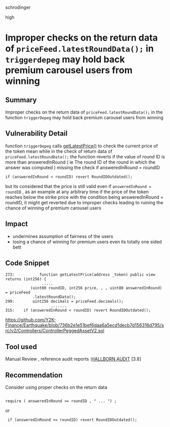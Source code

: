 schrodinger

high

# Improper checks on the return data of `priceFeed.latestRoundData();` in `triggerdepeg` may hold back premium carousel users from winning

## Summary
Improper checks on the return data of `priceFeed.latestRoundData();` in the function `triggerDepeg` may hold back premium carousel users from winning
## Vulnerability Detail
function `triggerDepeg` calls [getLatestPrice()](https://github.com/Y2K-Finance/Earthquake/blob/736b2e1e51bef6daa6a5ecd1decb7d156316d795/src/v2/Controllers/ControllerPeggedAssetV2.sol#L273.)  to check the current price of the token mean while in the check of return data of `priceFeed.latestRoundData();`
 the function reverts if the value of round ID is more than answeredInRound ( ie The round ID of the round in which the answer was computed ) missing the check if answeredInRound = roundID
```solidity
if (answeredInRound < roundID) revert RoundIDOutdated();
```
but its considered that the price is still valid even if `answeredInRound = roundID` , as an example at any arbitrary time if the price of the token reaches below the strike price with the condition being answeredInRound = roundID, it might get reverted due to improper checks leading to ruining the chance of winning of premium carousel users
## Impact
*  undermines assumption of fairness of the users 
* losing a chance of winning for premium users even its totally one sided bett
## Code Snippet
```solidity
273:           function getLatestPrice(address _token) public view returns (int256) { 
                .....
           (uint80 roundID, int256 price, , , uint80 answeredInRound) = priceFeed
            .latestRoundData();
299:        uint256 decimals = priceFeed.decimals();
                    .......
315:    if (answeredInRound < roundID) revert RoundIDOutdated();
```
https://github.com/Y2K-Finance/Earthquake/blob/736b2e1e51bef6daa6a5ecd1decb7d156316d795/src/v2/Controllers/ControllerPeggedAssetV2.sol

## Tool used
Manual Review , reference audit reports :[HALLBORN AUDIT](https://2047863079-files.gitbook.io/~/files/v0/b/gitbook-x-prod.appspot.com/o/spaces%2FaSJHG27D6yEvbos52Fsy%2Fuploads%2F7EsqZ1Ikz62vfMneVDXG%2FNewOrderDAO_Y2K_Smart_Contract_Security_Audit_Report_Halborn_Draft.pdf?alt=media&token=cb5ae109-4107-4726-825a-e96d76081441) [3.8]

## Recommendation
Consider using proper checks on the return data 
```solidity

require ( answeredInRound >= roundID , " ... ") ;

```
or 

```solidity
 if (answeredInRound <= roundID) revert RoundIDOutdated();

```